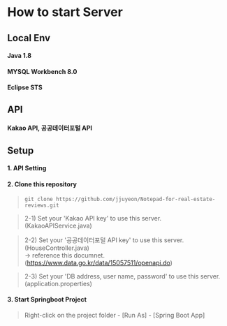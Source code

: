 # How to start Server

## Local Env
#### Java 1.8
#### MYSQL Workbench 8.0
#### Eclipse STS

## API
#### Kakao API, 공공데이터포털 API

## Setup
#### 1. API Setting

#### 2. Clone this repository
> ```git clone https://github.com/jjuyeon/Notepad-for-real-estate-reviews.git```

> 2-1) Set your 'Kakao API key' to use this server. (KakaoAPIService.java)

> 2-2) Set your '공공데이터포털 API key' to use this server. (HouseController.java)<br>
>       -> reference this documnet. (https://www.data.go.kr/data/15057511/openapi.do)

> 2-3) Set your 'DB address, user name, password' to use this server. (application.properties)

#### 3. Start Springboot Project
> Right-click on the project folder - [Run As] - [Spring Boot App] 
